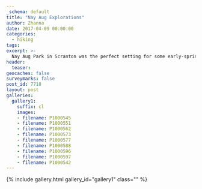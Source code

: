 ```yaml
---
_schema: default
title: "Nay Aug Explorations"
author: Zhanna
date: 2017-04-09 00:00:00
categories:
  - hiking
tags:
excerpt: >-
  Nay Aug Park in Scranton was the perfect setting for some early-spring explorations with a new camera.
header:
  teaser:
geocaches: false
surveymarks: false
post_id: 7718
layout: post                      
galleries:
  gallery1:
    suffix: cl
    images:
    - filename: P1000545
    - filename: P1000551
    - filename: P1000562
    - filename: P1000573
    - filename: P1000577
    - filename: P1000588
    - filename: P1000596
    - filename: P1000597
    - filename: P1000542        
---
```


{% include gallery.html gallery_id="gallery1" class="" %}
